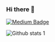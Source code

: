 ### Hi there 👋

[![Medium Badge](https://img.shields.io/badge/-Medium-757575?style=flat-quare&labelColor=757575&logo=Medium&logoColor=white&link=link)](https://medium.com/@aykutgokce) 


![Github stats 1](https://github-readme-stats.vercel.app/api?username=AykutGkc&show_icons=true&theme=gradient) 



